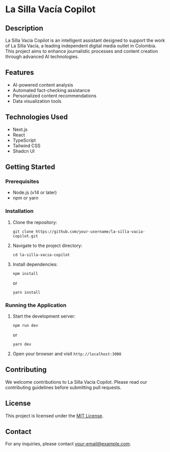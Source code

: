 # La Silla Vacía Copilot

## Description
La Silla Vacía Copilot is an intelligent assistant designed to support the work of La Silla Vacía, a leading independent digital media outlet in Colombia. This project aims to enhance journalistic processes and content creation through advanced AI technologies.

## Features
- AI-powered content analysis
- Automated fact-checking assistance
- Personalized content recommendations
- Data visualization tools

## Technologies Used
- Next.js
- React
- TypeScript
- Tailwind CSS
- Shadcn UI

## Getting Started

### Prerequisites
- Node.js (v14 or later)
- npm or yarn

### Installation
1. Clone the repository:
   ```
   git clone https://github.com/your-username/la-silla-vacia-copilot.git
   ```
2. Navigate to the project directory:
   ```
   cd la-silla-vacia-copilot
   ```
3. Install dependencies:
   ```
   npm install
   ```
   or
   ```
   yarn install
   ```

### Running the Application
1. Start the development server:
   ```
   npm run dev
   ```
   or
   ```
   yarn dev
   ```
2. Open your browser and visit `http://localhost:3000`

## Contributing
We welcome contributions to La Silla Vacía Copilot. Please read our contributing guidelines before submitting pull requests.

## License
This project is licensed under the [MIT License](LICENSE).

## Contact
For any inquiries, please contact [your-email@example.com](mailto:your-email@example.com).
